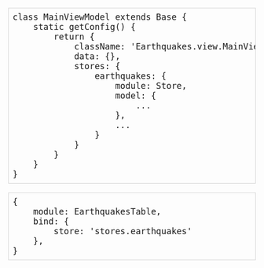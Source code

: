 
<pre style="padding: 8px; border: thin solid lightgray; font-size: 13pt; ">
class MainViewModel extends Base {
    static getConfig() {
        return {
            className: 'Earthquakes.view.MainViewModel',
            data: {},
            stores: {
                earthquakes: {
                    module: Store,
                    model: {
                        ...
                    },
                    ...
                }
            }
        }
    }
}</pre>

<pre style="padding: 8px; border: thin solid lightgray; font-size: 13pt; ">
{
    module: EarthquakesTable,
    bind: {
        store: 'stores.earthquakes'
    },
}
</pre>
